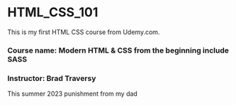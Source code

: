 # HTML_CSS_101

This is my first HTML CSS course from Udemy.com.

### Course name: Modern HTML & CSS from the beginning include SASS

### Instructor: Brad Traversy

This summer 2023 punishment from my dad
